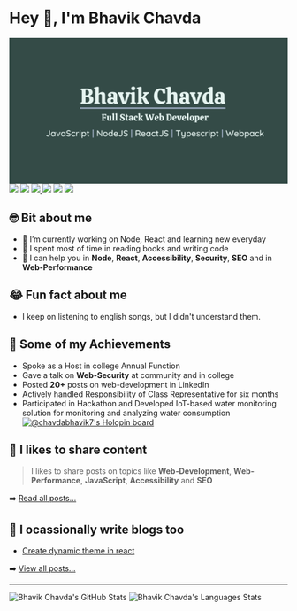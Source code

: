 # Hey 👋, I'm Bhavik Chavda

<img align="right" src='banner.png'>

---

[<img src="https://img.icons8.com/color/48/000000/linkedin.png" width="3.5%"/>](https://www.linkedin.com/in/chavdabhavik7)
[<img src="https://img.icons8.com/bubbles/50/4a90e2/domain.png" width="3.5%"/>](https://www.bhavikchavda.com)
<a href="mailto:bhavikvchavda@gmail.com"> <img src="https://img.icons8.com/fluent/48/000000/gmail.png" width="3.5%"/> </a>
[<img src="https://img.icons8.com/fluent/48/4a90e2/github.png" width="3.5%"/>](https://github.com/chavda-bhavik)
[<img src="https://img.icons8.com/color/48/000000/twitter.png" width="3.5%"/>](https://twitter.com/chavdabhavik7)
[<img src="https://img.icons8.com/color/48/000000/stackoverflow.png"/>](https://stackoverflow.com/users/13206506/bhavik-chavda)

## 🤓 Bit about me

- 🔭 I’m currently working on Node, React and learning new everyday
- 🌱 I spent most of time in reading books and writing code
- 💬 I can help you in **Node**, **React**, **Accessibility**, **Security**, **SEO** and in **Web-Performance**

## 😂 Fun fact about me

- I keep on listening to english songs, but I didn't understand them.

## 🥇 Some of my Achievements
- Spoke as a Host in college Annual Function
- Gave a talk on **Web-Security** at community and in college
- Posted **20+** posts on web-development in LinkedIn
- Actively handled Responsibility of Class Representative for six months
- Participated in Hackathon and Developed IoT-based water monitoring solution for monitoring and analyzing water consumption
[![@chavdabhavik7's Holopin board](https://holopin.io/api/user/board?user=chavdabhavik7)](https://holopin.io/@chavdabhavik7)

## 📔 I likes to share content

> I likes to share posts on topics like **Web-Development**, **Web-Performance**, **JavaScript**, **Accessibility** and **SEO**

➡️ [Read all posts...](https://www.bhavikchavda.com/content)


## 📕 I ocassionally write blogs too

<!-- BLOG-POSTS-LIST:START -->
- [Create dynamic theme in react](https://bhavikchavda.hashnode.dev/step-by-step-guide-on-creating-a-dynamic-theme-in-react-thats-color-changes-based-on-user-selection)
<!-- BLOG-POSTS-LIST:END -->

➡️ [View all posts...](https://bhavikchavda.hashnode.dev/)

---


<img src="https://github-readme-stats.vercel.app/api?username=chavda-bhavik&show_icons=true&line_height=27&count_private=true&title_color=ffffff&text_color=c9cacc&icon_color=2bbc8a&bg_color=1d1f21" alt="Bhavik Chavda's GitHub Stats" />

<img src="https://github-readme-stats.vercel.app/api/top-langs/?username=chavda-bhavik&hide=c%23,powershell&title_color=2aa889&text_color=99d1ce&icon_color=2bbc8a&bg_color=0c1014&layout=compact" alt="Bhavik Chavda's Languages Stats" />

